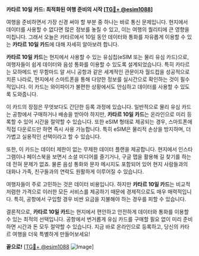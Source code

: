 **카타르 10일 카드: 최적화된 여행 준비의 시작 [[TG💪+ @esim1088](https://t.me/s/esim1088)]**

여행을 준비하면서 가장 신경 써야 할 부분 중 하나는 바로 통신 문제입니다. 현지에서 데이터를 사용할 수 없다면 많은 정보를 놓칠 수 있고, 이는 여행의 퀄리티에 큰 영향을 미칩니다. 그래서 오늘은 카타르에서 10일 동안 데이터와 통화를 자유롭게 이용할 수 있는 **카타르 10일 카드**에 대해 자세히 알아보려 합니다.

**카타르 10일 카드**는 현지에서 사용할 수 있는 유심칩(eSIM 또는 물리 유심 카드)으로, 여행자들이 쉽게 데이터와 음성 통화를 이용할 수 있도록 설계되었습니다. 특히 카타르는 모하메드 빈 무함마드 알 서니 공항과 같은 세계적인 관문이자 월드컵을 성공적으로 치른 나라로, 현지에서 스마트폰을 통해 다양한 정보를 실시간으로 확인하는 것이 필수적입니다. 이 카드는 와이파이가 불편한 상황에서도 안심하고 데이터를 사용할 수 있도록 도와줍니다.

이 카드의 장점은 무엇보다도 간단한 등록 과정에 있습니다. 일반적으로 물리 유심 카드는 공항에서 구매하거나 배송을 받아야 하지만, **카타르 10일 카드**는 온라인으로 미리 등록할 수 있어 시간을 절약할 수 있습니다. 또한 eSIM 형태로 제공되는 경우, 스마트폰에 직접 다운로드만 하면 즉시 사용 가능합니다. 특히 eSIM은 물리적 손상을 방지하며, 더 가볍고 실용적인 선택이라고 할 수 있습니다.

또한, 이 카드는 데이터 제한이 없는 무제한 데이터 플랜을 제공합니다. 현지에서 인스타그램이나 페이스북을 보면서 소셜 미디어를 즐기거나, 구글 맵을 활용해 길 찾기를 하는 데 전혀 문제가 없죠. 물론 음성 통화와 문자 메시지도 포함되어 있어 현지 사람들과의 대화나 가족, 친구들과의 연락도 원활하게 이루어질 수 있습니다.

여행자들이 주로 고민하는 것은 데이터 비용입니다. 하지만 **카타르 10일 카드**는 비교적 저렴한 가격으로 이러한 모든 서비스를 제공하기 때문에 경제적으로도 매우 매력적입니다. 특히, 공항에서 구입할 경우 비싼 요금을 지불해야 하는 경우를 피할 수 있습니다.

결론적으로, **카타르 10일 카드**는 현지에서 편안하고 안전하게 데이터와 통화를 이용할 수 있는 최적의 선택입니다. 공항에서 번거롭게 유심 카드를 구매할 필요 없이 미리 준비하면 시간과 돈 모두 절약할 수 있습니다. 지금 바로 온라인으로 등록하고, 당신의 카타르 여행을 더욱 특별하게 만들어보세요!

**끝으로!** [[TG💪+ @esim1088](https://t.me/s/esim1088) ![Image](https://i.postimg.cc/Y0z9fWf4/image.png)]
